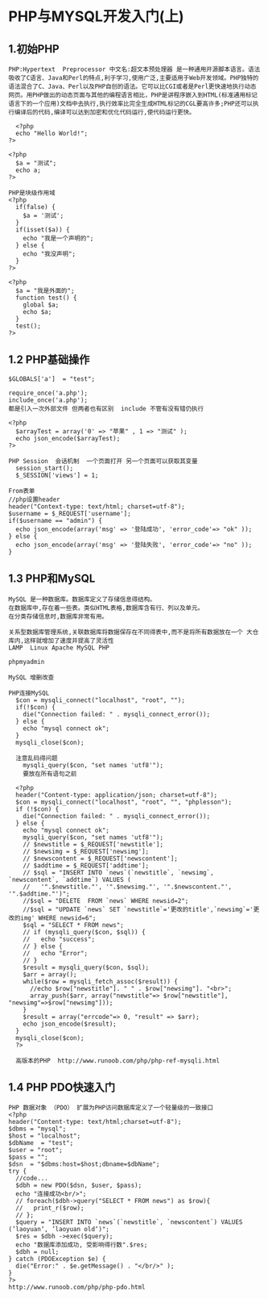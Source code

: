 # PHP与MYSQL开发入门(上)

## 1.初始PHP
    PHP:Hypertext  Preprocessor 中文名:超文本预处理器 是一种通用开源脚本语言。语法吸收了C语言、Java和Perl的特点,利于学习,使用广泛,主要适用于Web开发领域。PHP独特的语法混合了C、Java、Perl以及PHP自创的语法。它可以比CGI或者是Perl更快速地执行动态网页。用PHP做出的动态页面与其他的编程语言相比，PHP是讲程序嵌入到HTML(标准通用标记语言下的一个应用)文档中去执行,执行效率比完全生成HTML标记的CGL要高许多;PHP还可以执行编译后的代码,编译可以达到加密和优化代码运行,使代码运行更快。

      <?php 
      echo "Hello World!"; 
    ?>

    <?php 
      $a = "测试";
      echo a; 
    ?>
    
    PHP是块级作用域
    <?php 
      if(false) {
        $a = '测试';
      }
      if(isset($a)) {
        echo "我是一个声明的";
      } else {
        echo "我没声明";
      }
    ?>

    <?php 
      $a = "我是外面的";
      function test() {
        global $a;
        echo $a;
      }
      test();
    ?>

##  1.2 PHP基础操作
    $GLOBALS['a']  = "test";

    require_once('a.php');
    include_once('a.php');
    都是引入一次外部文件 但两者也有区别  include 不管有没有错仍执行
    
    <?php 
      $arrayTest = array('0' => "苹果" , 1 => "测试" );
      echo json_encode($arrayTest);
    ?>

    PHP Session  会话机制  一个页面打开 另一个页面可以获取其变量
      session_start();
      $_SESSION['views'] = 1;

    From表单
    //php设置header
    header("Context-type: text/html; charset=utf-8");
    $username = $_REQUEST['username'];
    if($username == "admin") {
      echo json_encode(array('msg' => '登陆成功', 'error_code'=> "ok" ));
    } else {
      echo json_encode(array('msg' => '登陆失败', 'error_code'=> "no" ));
    }
        
##  1.3 PHP和MySQL
    MySQL 是一种数据库。数据库定义了存储信息得结构。
    在数据库中,存在着一些表。类似HTML表格,数据库含有行、列以及单元。
    在分类存储信息时,数据库非常有用。

    关系型数据库管理系统,关联数据库将数据保存在不同得表中,而不是将所有数据放在一个 大仓库内,这样就增加了速度并提高了灵活性
    LAMP  Linux Apache MySQL PHP

    phpmyadmin
    
    MySQL 增删改查

    PHP连接MySQL
      $con = mysqli_connect("localhost", "root", "");
      if(!$con) {
        die("Connection failed: " . mysqli_connect_error());
      } else {
        echo "mysql connect ok";
      }
      mysqli_close($con);

      注意乱码得问题
        mysqli_query($con, "set names 'utf8'");
        要放在所有语句之前

      <?php
      header("Content-type: application/json; charset=utf-8");
      $con = mysqli_connect("localhost", "root", "", "phplesson");
      if (!$con) {
        die("Connection failed: " . mysqli_connect_error());
      } else {
        echo "mysql connect ok";
        mysqli_query($con, "set names 'utf8'");
        // $newstitle = $_REQUEST['newstitle'];
        // $newsimg = $_REQUEST['newsimg'];
        // $newscontent = $_REQUEST['newscontent'];
        // $addtime = $_REQUEST['addtime'];
        // $sql = "INSERT INTO `news`(`newstitle`, `newsimg`, `newscontent`, `addtime`) VALUES (
        //   '".$newstitle."', '".$newsimg."', '".$newscontent."', '".$addtime."')";
        //$sql = "DELETE  FROM `news` WHERE newsid=2";
        //$sql = "UPDATE `news` SET `newstitle`='更改的title',`newsimg`='更改的img' WHERE newsid=6";
        $sql = "SELECT * FROM news";
        // if (mysqli_query($con, $sql)) {
        //   echo "success";
        // } else {
        //   echo "Error";
        // }
        $result = mysqli_query($con, $sql);
        $arr = array();
        while($row = mysqli_fetch_assoc($result)) {
          //echo $row["newstitle"]. " " . $row["newsimg"]. "<br>";
          array_push($arr, array("newstitle"=> $row["newstitle"], "newsimg"=>$row["newsimg"]));
        }
        $result = array("errcode"=> 0, "result" => $arr);
        echo json_encode($result);
      }
      mysqli_close($con);
      ?>

      高版本的PHP  http://www.runoob.com/php/php-ref-mysqli.html

##   1.4 PHP PDO快速入门
    PHP 数据对象 （PDO） 扩展为PHP访问数据库定义了一个轻量级的一致接口
    <?php 
    header("Content-type: text/html;charset=utf-8");
    $dbms = "mysql";
    $host = "localhost";
    $dbName  = "test";
    $user = "root";
    $pass = "";
    $dsn  = "$dbms:host=$host;dbname=$dbName";
    try {
      //code...
      $dbh = new PDO($dsn, $user, $pass);
      echo "连接成功<br/>";
      // foreach($dbh->query("SELECT * FROM news") as $row){
      //   print_r($row);
      // };
      $query = "INSERT INTO `news`(`newstitle`, `newscontent`) VALUES (’laoyuan‘, ’laoyuan old‘)";
      $res = $dbh ->exec($query);
      echo "数据库添加成功, 受影响得行数".$res;
      $dbh = null;
    } catch (PDOException $e) {
      die("Error:" . $e.getMessage() . "</br/>" );
    }
    ?>
    http://www.runoob.com/php/php-pdo.html
